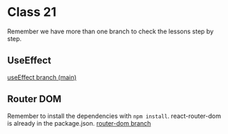# Class 21

Remember we have more than one branch to check the lessons step by step.

## UseEffect
[useEffect branch (main)](https://github.com/IHWebDevOctober2023/Class-21/tree/main)


## Router DOM
Remember to install the dependencies with `npm install`. react-router-dom is already in the package.json.
[router-dom branch](https://github.com/IHWebDevOctober2023/Class-21/tree/router-dom)